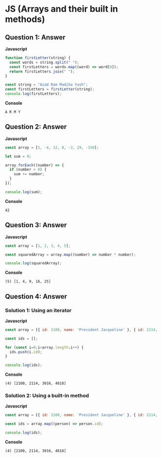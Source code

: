 # JS (Arrays and their built in methods)

## Question 1: Answer
**Javascript**
```javascript
function firstLetter(string) {
  const words = string.split(" ");
  const firstLetters = words.map((word) => word[0]);
  return firstLetters.join(" ");
}

const string = "Azad Ram Madiha Yash";
const firstLetters = firstLetter(string);
console.log(firstLetters);
```
**Console**
```console
A R M Y
```

## Question 2: Answer
**Javascript**
```javascript
const array = [1, -4, 12, 0, -3, 29, -150];

let sum = 0;

array.forEach((number) => {
  if (number > 0) {
    sum += number;
  }
});

console.log(sum);
```
**Console**
```console
42
```

## Question 3: Answer
**Javascript**
```javascript
const array = [1, 2, 3, 4, 5];

const squaredArray = array.map((number) => number * number);

console.log(squaredArray);
```
**Console**
```console
(5) [1, 4, 9, 16, 25]
```

## Question 4: Answer

### Solution 1: Using an iterator
**Javascript**
```javascript
const array = [{ id: 2100, name: 'President Jacqueline' }, { id: 2114, name: 'Vice-president James' }, { id: 3016, name: 'House-captain Otis' }, { id: 4818, name: 'Prefect Finneas' }];

const ids = [];

for (const i=0;i<array.length;i++) {
  ids.push(i.id);
}

console.log(ids);
```
**Console**
```console
(4) [2100, 2114, 3016, 4818]
```

### Solution 2: Using a built-in method

**Javascript**
```javascript
const array = [{ id: 2100, name: 'President Jacqueline' }, { id: 2114, name: 'Vice-president James' }, { id: 3016, name: 'House-captain Otis' }, { id: 4818, name: 'Prefect Finneas' }];

const ids = array.map((person) => person.id);

console.log(ids);
```
**Console**
```console
(4) [2100, 2114, 3016, 4818]
```
